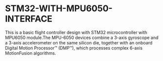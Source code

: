 # STM32-WITH-MPU6050-INTERFACE
This is a basic flight controller design with STM32 microcontroller with MPU6050 module.The MPU-6050 devices combine a 3-axis gyroscope and a 3-axis accelerometer on the same silicon die, together with an onboard Digital Motion Processor™ (DMP™), which processes complex 6-axis MotionFusion algorithms.
